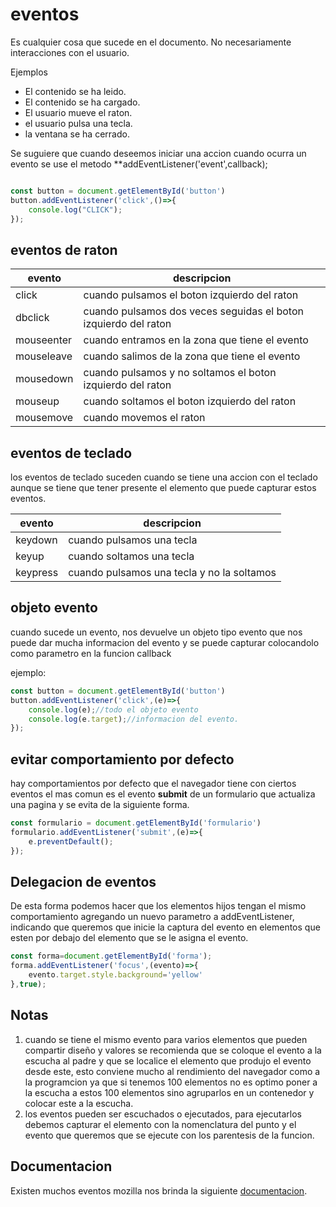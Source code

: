 # eventos

Es cualquier cosa que sucede en el documento. No necesariamente interacciones con el usuario.

Ejemplos
+ El contenido se ha leido.
+ El contenido se ha cargado.
+ El usuario mueve el raton.
+ el usuario pulsa una tecla.
+ la ventana se ha cerrado.

Se suguiere que cuando deseemos iniciar una accion cuando ocurra un evento se use el metodo **addEventListener('event',callback);

```javascript

const button = document.getElementById('button')
button.addEventListener('click',()=>{
    console.log("CLICK");
});
```

## eventos de raton

|evento|descripcion|
|---|---|
|click| cuando pulsamos el boton izquierdo del raton|
|dbclick| cuando pulsamos dos veces seguidas el boton izquierdo del raton|
|mouseenter| cuando entramos en la zona que tiene el evento|
|mouseleave|cuando salimos de la zona que tiene el evento|
|mousedown|cuando pulsamos y no soltamos el boton izquierdo del raton|
|mouseup| cuando soltamos el boton izquierdo del raton|
|mousemove| cuando movemos el raton|


## eventos de teclado

los eventos de teclado suceden cuando se tiene una accion con el teclado aunque se tiene que tener presente el elemento que puede capturar estos eventos. 

|evento|descripcion|
|---|---|
|keydown| cuando pulsamos una tecla|
|keyup| cuando soltamos una tecla|
|keypress| cuando pulsamos una tecla y no la soltamos|

## objeto evento
cuando sucede un evento, nos devuelve un objeto tipo evento que nos puede dar mucha informacion del evento y se puede capturar colocandolo como parametro en la funcion callback

ejemplo:

```javascript
const button = document.getElementById('button')
button.addEventListener('click',(e)=>{
    console.log(e);//todo el objeto evento
    console.log(e.target);//informacion del evento.
});
```
## evitar comportamiento por defecto

hay comportamientos por defecto que el navegador tiene con ciertos eventos el mas comun es el evento **submit** de un formulario que actualiza una pagina y se evita de la siguiente forma.

```javascript
const formulario = document.getElementById('formulario')
formulario.addEventListener('submit',(e)=>{
    e.preventDefault();
});
```

## Delegacion de eventos

De esta forma podemos hacer que los elementos hijos tengan el mismo comportamiento agregando un nuevo parametro a addEventListener, indicando que queremos que inicie la captura del evento en elementos que esten por debajo del elemento que se le asigna el evento.

```javascript
const forma=document.getElementById('forma');
forma.addEventListener('focus',(evento)=>{
    evento.target.style.background='yellow'
},true);
```
## Notas

1. cuando se tiene el mismo evento para varios elementos que pueden compartir diseño y valores se recomienda que se coloque el evento a la escucha al padre y que se localice el elemento que produjo el evento desde este, esto conviene mucho al rendimiento del navegador como a la programcion ya que si tenemos 100 elementos no es optimo poner a la escucha a estos 100 elementos sino agruparlos en un contenedor y colocar este a la escucha.
2. los eventos pueden ser escuchados o ejecutados, para ejecutarlos debemos capturar el elemento con la nomenclatura del punto y el evento que queremos que se ejecute con los parentesis de la funcion.

## Documentacion

Existen muchos eventos mozilla nos brinda la siguiente [documentacion](https://developer.mozilla.org/es/docs/Web/Events).
